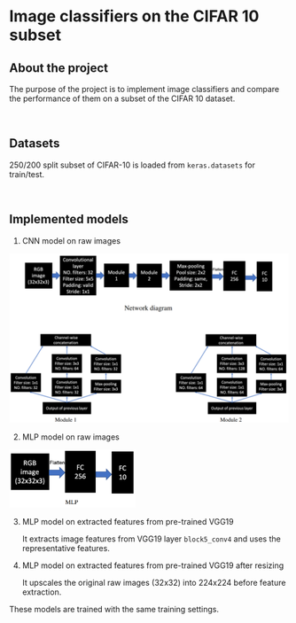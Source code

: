 # Image classifiers on the CIFAR 10 subset

## About the project

The purpose of the project is to implement image classifiers and compare the performance of them on a subset of the CIFAR 10 dataset. 

<br>

## Datasets

250/200 split subset of CIFAR-10 is loaded from `keras.datasets` for train/test. 

<br>

## Implemented models 

1. CNN model on raw images
<img src="img/architecture_cnn.png">

2. MLP model on raw images
<img src="img/architecture_mlp.png" width="45%">
  
3. MLP model on extracted features from pre-trained VGG19

    It extracts image features from VGG19 layer `block5_conv4` and uses the representative features. 

4. MLP model on extracted features from pre-trained VGG19 after resizing

    It upscales the original raw images (32x32) into 224x224 before feature extraction.


These models are trained with the same training settings. 



